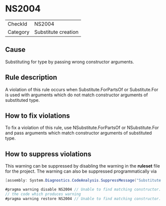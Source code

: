 ﻿# NS2004

<table>
<tr>
  <td>CheckId</td>
  <td>NS2004</td>
</tr>
<tr>
  <td>Category</td>
  <td>Substitute creation</td>
</tr>
</table>

## Cause

Substituting for type by passing wrong constructor arguments.

## Rule description

A violation of this rule occurs when Substitute.ForPartsOf or Substitute.For is used with arguments which do not match constructor arguments of substituted type.

## How to fix violations

To fix a violation of this rule, use NSubstitute.ForPartsOf or NSubstitute.For and pass arguments which match constructor arguments of substituted type.

## How to suppress violations

This warning can be suppressed by disabling the warning in the **ruleset** file for the project.
The warning can also be suppressed programmatically via
````c#
[assembly: System.Diagnostics.CodeAnalysis.SuppressMessage("Substitute creation", "NS2004:Unable to find matching constructor.", Justification = "Reviewed")]
````
````c#
#pragma warning disable NS2004 // Unable to find matching constructor.
// the code which produces warning
#pragma warning restore NS2004 // Unable to find matching constructor.
````
